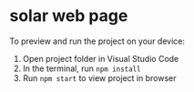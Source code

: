 # solar web page

To preview and run the project on your device:

1. Open project folder in Visual Studio Code
2. In the terminal, run `npm install`
3. Run `npm start` to view project in browser
